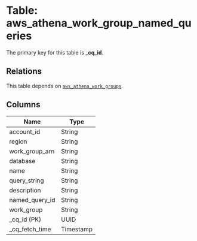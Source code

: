 # Table: aws_athena_work_group_named_queries


The primary key for this table is **_cq_id**.

## Relations
This table depends on [`aws_athena_work_groups`](aws_athena_work_groups.md).

## Columns
| Name          | Type          |
| ------------- | ------------- |
|account_id|String|
|region|String|
|work_group_arn|String|
|database|String|
|name|String|
|query_string|String|
|description|String|
|named_query_id|String|
|work_group|String|
|_cq_id (PK)|UUID|
|_cq_fetch_time|Timestamp|